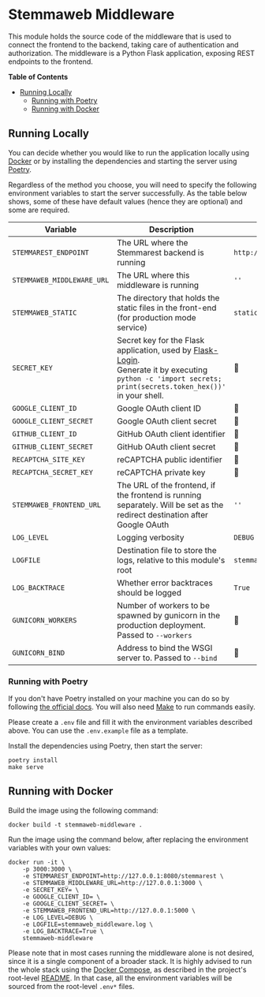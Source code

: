 # Stemmaweb Middleware

This module holds the source code of the middleware that is used to connect the frontend to the backend, taking care
of authentication and authorization. The middleware is a Python Flask application, exposing REST endpoints to the
frontend.

**Table of Contents**

- [Running Locally](#running-locally)
    - [Running with Poetry](#running-with-poetry)
    - [Running with Docker](#running-with-docker)

## Running Locally

You can decide whether you would like to run the application locally using [Docker](https://www.docker.com/) or by
installing the dependencies and starting the server using [Poetry](https://python-poetry.org/).

Regardless of the method you choose, you will need to specify the following environment variables to start the server
successfully. As the table below shows, some of these have default values (hence they are optional) and some are
required.

| Variable                   | Description                                                                                                                                                                                                      | Default                            |
|----------------------------|------------------------------------------------------------------------------------------------------------------------------------------------------------------------------------------------------------------|------------------------------------|
| `STEMMAREST_ENDPOINT`      | The URL where the Stemmarest backend is running                                                                                                                                                                  | `http://127.0.0.1:8080/stemmarest` |
| `STEMMAWEB_MIDDLEWARE_URL` | The URL where this middleware is running                                                                                                                                                                         | `''`                               |
| `STEMMAWEB_STATIC`         | The directory that holds the static files in the front-end (for production mode service)                                                                                                                         | `static`                           |
| `SECRET_KEY`               | Secret key for the Flask application, used by [Flask-Login](https://github.com/maxcountryman/flask-login).<br />Generate it by executing `python -c 'import secrets; print(secrets.token_hex())'` in your shell. | 🚫                                  |
| `GOOGLE_CLIENT_ID`         | Google OAuth client ID                                                                                                                                                                                           | 🚫                                  |
| `GOOGLE_CLIENT_SECRET`     | Google OAuth client secret                                                                                                                                                                                       | 🚫                                  |
| `GITHUB_CLIENT_ID`         | GitHub OAuth client identifier                                                                                                                                                                                   | 🚫                                  |
| `GITHUB_CLIENT_SECRET`     | GitHub OAuth client secret                                                                                                                                                                                       | 🚫                                  |
| `RECAPTCHA_SITE_KEY`       | reCAPTCHA public identifier                                                                                                                                                                                      | 🚫                                  |
| `RECAPTCHA_SECRET_KEY`     | reCAPTCHA private key                                                                                                                                                                                            | 🚫                                  |
| `STEMMAWEB_FRONTEND_URL`   | The URL of the frontend, if the frontend is running separately. Will be set as the redirect destination after Google OAuth                                                                                       | `''`                               |
| `LOG_LEVEL`                | Logging verbosity                                                                                                                                                                                                | `DEBUG`                            |
| `LOGFILE`                  | Destination file to store the logs, relative to this module's root                                                                                                                                               | `stemmaweb_middleware.log`         |
| `LOG_BACKTRACE`            | Whether error backtraces should be logged                                                                                                                                                                        | `True`                             |
| `GUNICORN_WORKERS`         | Number of workers to be spawned by gunicorn in the production deployment. Passed to `--workers`                                                                                                                  | 🚫                                  |
| `GUNICORN_BIND`            | Address to bind the WSGI server to. Passed to `--bind`                                                                                                                                                           | 🚫                                  |

### Running with Poetry

If you don't have Poetry installed on your machine you can do so by
following [the official docs](https://python-poetry.org/docs/#installing-with-the-official-installer). You will also
need [Make](https://www.gnu.org/software/make/) to run commands easily.

Please create a `.env` file and fill it with the environment variables described above. You can use the `.env.example`
file as a template.

Install the dependencies using Poetry, then start the server:

```shell
poetry install
make serve
```

## Running with Docker

Build the image using the following command:

```shell
docker build -t stemmaweb-middleware .
```

Run the image using the command below, after replacing the environment variables with your own values:

```shell
docker run -it \
    -p 3000:3000 \
	-e STEMMAREST_ENDPOINT=http://127.0.0.1:8080/stemmarest \
	-e STEMMAWEB_MIDDLEWARE_URL=http://127.0.0.1:3000 \
	-e SECRET_KEY= \
	-e GOOGLE_CLIENT_ID= \
	-e GOOGLE_CLIENT_SECRET= \
	-e STEMMAWEB_FRONTEND_URL=http://127.0.0.1:5000 \
	-e LOG_LEVEL=DEBUG \
	-e LOGFILE=stemmaweb_middleware.log \
	-e LOG_BACKTRACE=True \
	stemmaweb-middleware
```

Please note that in most cases running the middleware alone is not desired, since it is a single component of a
broader stack. It is highly advised to run the whole stack using the [Docker Compose](https://docs.docker.com/compose/),
as described in the project's root-level [README](../README.md). In that case, all the environment variables will be
sourced from the root-level `.env*` files.